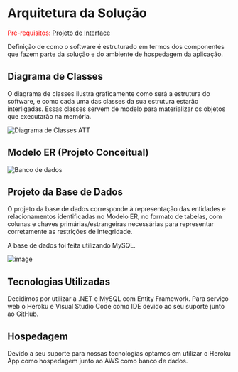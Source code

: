 # Arquitetura da Solução

<span style="color:red">Pré-requisitos: <a href="3-Projeto de Interface.md"> Projeto de Interface</a></span>

Definição de como o software é estruturado em termos dos componentes que fazem parte da solução e do ambiente de hospedagem da aplicação.

## Diagrama de Classes

O diagrama de classes ilustra graficamente como será a estrutura do software, e como cada uma das classes da sua estrutura estarão interligadas. Essas classes servem de modelo para materializar os objetos que executarão na memória.

![Diagrama de Classes ATT](https://user-images.githubusercontent.com/70419372/236355313-989495a3-0e84-452c-8f9f-0ece7fd694bd.PNG)




## Modelo ER (Projeto Conceitual)

![Banco de dados](https://github.com/ICEI-PUC-Minas-PMV-ADS/statmed/assets/70419372/93ec9eea-dec7-4b78-97e7-3d68e8994680)


## Projeto da Base de Dados

O projeto da base de dados corresponde à representação das entidades e relacionamentos identificadas no Modelo ER, no formato de tabelas, com colunas e chaves primárias/estrangeiras necessárias para representar corretamente as restrições de integridade.

A base de dados foi feita utilizando MySQL.
 
![image](https://user-images.githubusercontent.com/97044440/230523249-242171ac-d2f6-485b-bf42-1e4e80d3a372.png)


## Tecnologias Utilizadas

Decidimos por utilizar a .NET e MySQL com Entity Framework. Para serviço web o Heroku e Visual Studio Code como IDE devido ao seu suporte junto ao GitHub.

## Hospedagem

Devido a seu suporte para nossas tecnologias optamos em utilizar o Heroku App como hospedagem junto ao AWS como banco de dados.
